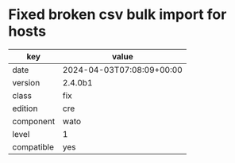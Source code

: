 [//]: # (werk v2)
# Fixed broken csv bulk import for hosts

key        | value
---------- | ---
date       | 2024-04-03T07:08:09+00:00
version    | 2.4.0b1
class      | fix
edition    | cre
component  | wato
level      | 1
compatible | yes


